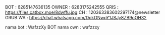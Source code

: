 BOT : 6285147636135
OWNER : 6283175242555
QRIS : https://files.catbox.moe/8dwffu.jpg
CH : 120363383602297174@newsletter
GRUB WA : https://chat.whatsapp.com/DokONwpY1JSJy8ZB9oOH32

nama bot : WafzzXy BOT
nama own : wafzzxy